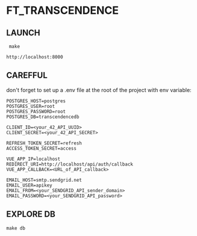# FT_TRANSCENDENCE

## LAUNCH

```
 make
```

```
http://localhost:8000
```

## CAREFFUL

don't forget to set up a .env file at the root of the project with env variable:

```
POSTGRES_HOST=postgres
POSTGRES_USER=root
POSTGRES_PASSWORD=root
POSTGRES_DB=transcendencedb

CLIENT_ID=<your_42_API_UUID>
CLIENT_SECRET=<your_42_API_SECRET>

REFRESH_TOKEN_SECRET=refresh
ACCESS_TOKEN_SECRET=access

VUE_APP_IP=localhost
REDIRECT_URI=http://localhost/api/auth/callback
VUE_APP_CALLBACK=<URL_of_API_callback>

EMAIL_HOST=smtp.sendgrid.net
EMAIL_USER=apikey
EMAIL_FROM=<your_SENDGRID_API_sender_domain>
EMAIL_PASSWORD=<your_SENDGRID_API_password>
```

## EXPLORE DB

```
make db
```

